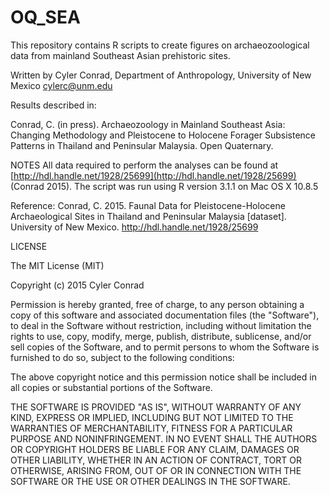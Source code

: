 # OQ_SEA


 This repository contains R scripts to create figures on archaeozoological data from mainland Southeast
 Asian prehistoric sites. 
 
 Written by Cyler Conrad, Department of Anthropology, University of New Mexico  cylerc@unm.edu

 Results described in:
 
 Conrad, C. (in press). Archaeozoology in Mainland Southeast Asia: Changing
 Methodology and Pleistocene to Holocene Forager Subsistence Patterns in 
 Thailand and Peninsular Malaysia. Open Quaternary. 

 NOTES
 All data required to perform the analyses can be found at  [http://hdl.handle.net/1928/25699](http://hdl.handle.net/1928/25699) (Conrad 2015). The script was run using R version 3.1.1 on Mac OS X 10.8.5

 Reference: 
 Conrad, C. 2015. Faunal Data for Pleistocene-Holocene Archaeological Sites in 
 Thailand and Peninsular Malaysia [dataset]. University of New Mexico. 
 http://hdl.handle.net/1928/25699

 LICENSE
 
 The MIT License (MIT)
 
 Copyright (c) 2015 Cyler Conrad
   
   Permission is hereby granted, free of charge, to any person obtaining a copy
 of this software and associated documentation files (the "Software"), to deal
 in the Software without restriction, including without limitation the rights
 to use, copy, modify, merge, publish, distribute, sublicense, and/or sell
 copies of the Software, and to permit persons to whom the Software is
 furnished to do so, subject to the following conditions:
   
   The above copyright notice and this permission notice shall be included in
 all copies or substantial portions of the Software.
 
 THE SOFTWARE IS PROVIDED "AS IS", WITHOUT WARRANTY OF ANY KIND, EXPRESS OR
 IMPLIED, INCLUDING BUT NOT LIMITED TO THE WARRANTIES OF MERCHANTABILITY,
 FITNESS FOR A PARTICULAR PURPOSE AND NONINFRINGEMENT. IN NO EVENT SHALL THE
 AUTHORS OR COPYRIGHT HOLDERS BE LIABLE FOR ANY CLAIM, DAMAGES OR OTHER
 LIABILITY, WHETHER IN AN ACTION OF CONTRACT, TORT OR OTHERWISE, ARISING FROM,
 OUT OF OR IN CONNECTION WITH THE SOFTWARE OR THE USE OR OTHER DEALINGS IN
 THE SOFTWARE.
